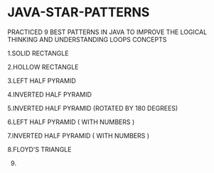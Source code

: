 # JAVA-STAR-PATTERNS

PRACTICED 9 BEST PATTERNS IN JAVA TO IMPROVE THE LOGICAL THINKING AND UNDERSTANDING LOOPS CONCEPTS

1.SOLID RECTANGLE

2.HOLLOW RECTANGLE

3.LEFT HALF PYRAMID

4.INVERTED HALF PYRAMID

5.INVERTED HALF PYRAMID (ROTATED BY 180 DEGREES)

6.LEFT HALF PYRAMID ( WITH NUMBERS )

7.INVERTED HALF PYRAMID ( WITH NUMBERS )      

8.FLOYD'S TRIANGLE

9.
     

